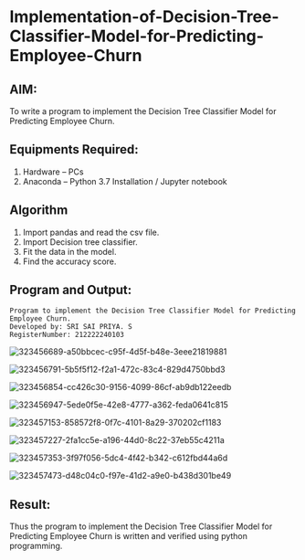 # Implementation-of-Decision-Tree-Classifier-Model-for-Predicting-Employee-Churn

## AIM:
To write a program to implement the Decision Tree Classifier Model for Predicting Employee Churn.

## Equipments Required:
1. Hardware – PCs
2. Anaconda – Python 3.7 Installation / Jupyter notebook

## Algorithm
1. Import pandas and read the csv file.
2. Import Decision tree classifier.
3. Fit the data in the model.
4. Find the accuracy score.

## Program and Output:
```
Program to implement the Decision Tree Classifier Model for Predicting Employee Churn.
Developed by: SRI SAI PRIYA. S
RegisterNumber: 212222240103
```
![323456689-a50bbcec-c95f-4d5f-b48e-3eee21819881](https://github.com/SriSaiPriyaSenthilvel/Implementation-of-Decision-Tree-Classifier-Model-for-Predicting-Employee-Churn/assets/119475702/6513b467-67b9-477a-9641-f654a4d09887)

![323456791-5b5f5f12-f2a1-472c-83c4-829d4750bbd3](https://github.com/SriSaiPriyaSenthilvel/Implementation-of-Decision-Tree-Classifier-Model-for-Predicting-Employee-Churn/assets/119475702/1d45d3d7-f678-41b9-bfc5-abc149c11560)

![323456854-cc426c30-9156-4099-86cf-ab9db122eedb](https://github.com/SriSaiPriyaSenthilvel/Implementation-of-Decision-Tree-Classifier-Model-for-Predicting-Employee-Churn/assets/119475702/19b28146-e182-4fbf-9b62-e710330c2b54)

![323456947-5ede0f5e-42e8-4777-a362-feda0641c815](https://github.com/SriSaiPriyaSenthilvel/Implementation-of-Decision-Tree-Classifier-Model-for-Predicting-Employee-Churn/assets/119475702/b1d3197c-b7cd-434e-abd1-17e8c2602ee0)

![323457153-858572f8-0f7c-4101-8a29-370202cf1183](https://github.com/SriSaiPriyaSenthilvel/Implementation-of-Decision-Tree-Classifier-Model-for-Predicting-Employee-Churn/assets/119475702/b38b33b0-4b54-4319-8924-7e50f966f66a)

![323457227-2fa1cc5e-a196-44d0-8c22-37eb55c4211a](https://github.com/SriSaiPriyaSenthilvel/Implementation-of-Decision-Tree-Classifier-Model-for-Predicting-Employee-Churn/assets/119475702/4ded29d9-9059-4e14-aa49-6f6df1935046)

![323457353-3f97f056-5dc4-4f42-b342-c612fbd44a6d](https://github.com/SriSaiPriyaSenthilvel/Implementation-of-Decision-Tree-Classifier-Model-for-Predicting-Employee-Churn/assets/119475702/110f5082-9543-4a3d-9baf-784fe16eea90)

![323457473-d48c04c0-f97e-41d2-a9e0-b438d301be49](https://github.com/SriSaiPriyaSenthilvel/Implementation-of-Decision-Tree-Classifier-Model-for-Predicting-Employee-Churn/assets/119475702/5ab24655-3b5c-4f5c-886c-e8919d9f708d)

## Result:
Thus the program to implement the  Decision Tree Classifier Model for Predicting Employee Churn is written and verified using python programming.
